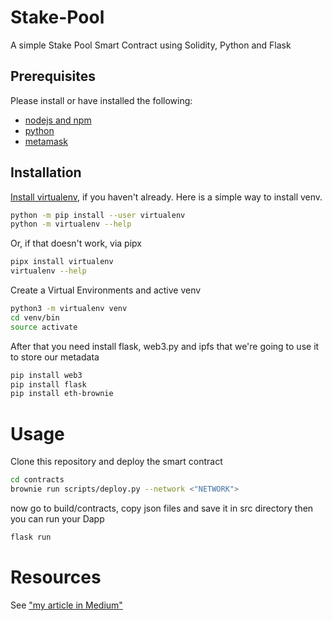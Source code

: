 # Stake-Pool
A simple Stake Pool Smart Contract using Solidity, Python and Flask<br>

## Prerequisites

Please install or have installed the following:

- [nodejs and npm](https://nodejs.org/en/download/)
- [python](https://www.python.org/downloads/)
- [metamask](https://www.google.com/url?sa=t&rct=j&q=&esrc=s&source=web&cd=&cad=rja&uact=8&ved=2ahUKEwjtl7Oi6N_4AhWei_0HHbjzDH4QjBB6BAgHEAE&url=https%3A%2F%2Fmetamask.io%2Fdownload%2F&usg=AOvVaw049ASZIf5umKu9KN8vjUeH)

## Installation

[Install virtualenv](https://virtualenv.pypa.io/en/latest/installation.html), if you haven't already. Here is a simple way to install venv.

```bash
python -m pip install --user virtualenv
python -m virtualenv --help
```

Or, if that doesn't work, via pipx
```bash
pipx install virtualenv
virtualenv --help
```
Create a Virtual Environments and active venv
```bash
python3 -m virtualenv venv
cd venv/bin
source activate
```

After that you need install flask, web3.py and ipfs that we're going to use it to store our metadata 
```bash
pip install web3
pip install flask
pip install eth-brownie
```


# Usage
Clone this repository and deploy the smart contract
```bash
cd contracts
brownie run scripts/deploy.py --network <"NETWORK">
```

now go to build/contracts, copy json files and save it in src directory
then you can run your Dapp
```bash
flask run
```

# Resources
See ["my article in Medium"](https://medium.com/@sajadsolidity/how-to-connect-flask-app-to-a-smart-contract-4a843b0a97fd)
